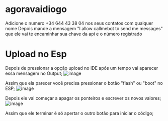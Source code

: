# agoravaidiogo

Adicione o numero +34 644 43 38 04 nos seus contatos com qualquer nome
Depois mande  a mensagem "I allow callmebot to send me messages" que ele vai te encaminhar sua chave da api e o número registrado

# Upload no Esp

Depois de pressionar a opção upload no IDE após um tempo vai aparecer essa mensagem no Output;
![image](https://github.com/dgzim/agoravaidiogo/assets/105304753/8d3537a8-2cad-4f7d-bd65-4e8127c86e00)

Assim que ela parecer você precisa pressionar o botão "flash" ou "boot" no ESP;
![image](https://github.com/dgzim/agoravaidiogo/assets/105304753/2d73ec19-c85d-484e-9ed2-1e24378ab971)

Depois ele vai começar a apagar os ponteiros e escrever os novos valores;
![image](https://github.com/dgzim/agoravaidiogo/assets/105304753/67bda187-3251-4153-8e38-8ec3471c2574)

Assim que ele terminar é só apertar o outro botão para iniciar o código;
